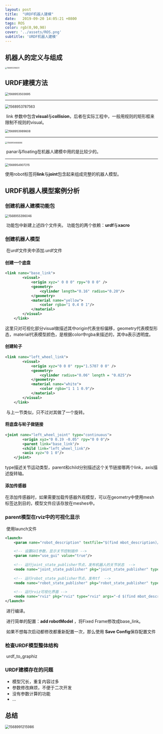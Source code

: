 ```yaml
---
layout: post
title:  "URDF机器人建模"
date:   2019-09-20 14:05:21 +0800
tags: ROS
color: rgb(0,90,90)
cover: '../assets/ROS.png'
subtitle: 'URDF机器人建模'
---
```




## 机器人的定义与组成

<img src="/assets/9.20/1568953189251.png" alt="1568953189251" style="zoom: 40%;" />

## URDF建模方法

<img src="/assets/9.20/1568953503695.png" alt="1568953503695" style="zoom: 67%;" />

------

<img src="/assets/9.20/1568953787563.png" alt="1568953787563" style="zoom:80%;" />

​	link 参数中包含**visual**与**collision**，后者在实际工程中，一般用规则的矩形框来限制不规则的visual。

<img src="/assets/9.20/1568953989608.png" alt="1568953989608" style="zoom:67%;" />

------

<img src="/assets/9.20/1568954466686.png" alt="1568954466686" style="zoom:45%;" />

​	panar与floating在机器人建模中用的是比较少的。

------

<img src="/assets/9.20/1568954907215.png" alt="1568954907215" style="zoom:67%;" />

使用robot标签将**link**与**joint**包含起来组成完整的机器人模型。

## URDF机器人模型案例分析

### 创建机器人建模功能包

<img src="/assets/9.20/1568955396046.png" alt="1568955396046" style="zoom:70%;" />

​	功能包中新建上述四个文件夹。
​	功能包的两个依赖：**urdf**与**xacro** 

### 创建机器人模型

​	在urdf文件夹中添加.urdf文件

#### 	创建一个底盘

```xml
<link name="base_link">
        <visual>
            <origin xyz=" 0 0 0" rpy="0 0 0" />
            <geometry>
                <cylinder length="0.16" radius="0.20"/>
            </geometry>
            <material name="yellow">
                <color rgba="1 0.4 0 1"/>
            </material>
        </visual>
    </link>
```

​	这里只对可视化部分visual做描述其中origin代表坐标偏移，geometry代表模型形态，material代表模型颜色，是根据color中rgba来描述的，其中a表示透明度。

#### 创建轮子

```xml
<link name="left_wheel_link">
        <visual>
            <origin xyz="0 0 0" rpy="1.5707 0 0" />
            <geometry>
                <cylinder radius="0.06" length = "0.025"/>
            </geometry>
            <material name="white">
                <color rgba="1 1 1 0.9"/>
            </material>
        </visual>
    </link>
```

​	与上一节类似，只不过对其做了一个旋转。

#### 将底盘与轮子做链接

```xml
<joint name="left_wheel_joint" type="continuous">
        <origin xyz="0 0.19 -0.05" rpy="0 0 0"/>
        <parent link="base_link"/>
        <child link="left_wheel_link"/>
        <axis xyz="0 1 0"/>
    </joint>
```

​	type描述关节运动类型，parent和child分别描述这个关节链接哪两个link，axis描述旋转轴。

#### 添加传感器     

​	在添加传感器时，如果需要加载传感器外观模型，可以在geometry中使用mesh标签达到目的，模型文件应该存放在meshes中。

### parent模型在rviz中的可视化显示

​	使用launch文件

```xml
<launch>
	<param name="robot_description" textfile="$(find mbot_description)/urdf/mbot_base.urdf" />

	<!-- 设置GUI参数，显示关节控制插件 -->
	<param name="use_gui" value="true"/>
	
	<!-- 运行joint_state_publisher节点，发布机器人的关节状态  -->
	<node name="joint_state_publisher" pkg="joint_state_publisher" type="joint_state_publisher" />
	
	<!-- 运行robot_state_publisher节点，发布tf  -->
	<node name="robot_state_publisher" pkg="robot_state_publisher" type="state_publisher" />
	
	<!-- 运行rviz可视化界面 -->
	<node name="rviz" pkg="rviz" type="rviz" args="-d $(find mbot_description)/config/mbot_urdf.rviz" required="true" />
</launch>
```

​	进行编译。

​	进行简单的配置：**add robotModel** ，将Fixed Frame修改成base_link。

​	如果不想每次启动都修改都重新配置一次，那么使用 **Save Config**保存配置文件 

### 检查URDF模型整体结构

​	urdf_to_graphiz

### URDF建模存在的问题

- 模型冗长，重复内容过多
- 参数修改麻烦，不便于二次开发
- 没有参数计算的功能
- ...

## 总结

<img src="/assets/9.20/1568991215986.png" alt="1568991215986" style="zoom:80%;" />

